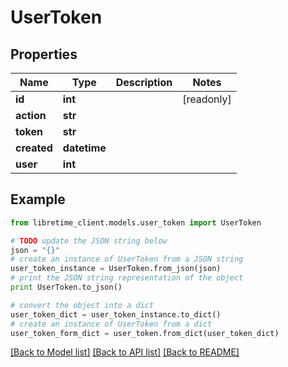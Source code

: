 # UserToken


## Properties

Name | Type | Description | Notes
------------ | ------------- | ------------- | -------------
**id** | **int** |  | [readonly] 
**action** | **str** |  | 
**token** | **str** |  | 
**created** | **datetime** |  | 
**user** | **int** |  | 

## Example

```python
from libretime_client.models.user_token import UserToken

# TODO update the JSON string below
json = "{}"
# create an instance of UserToken from a JSON string
user_token_instance = UserToken.from_json(json)
# print the JSON string representation of the object
print UserToken.to_json()

# convert the object into a dict
user_token_dict = user_token_instance.to_dict()
# create an instance of UserToken from a dict
user_token_form_dict = user_token.from_dict(user_token_dict)
```
[[Back to Model list]](../README.md#documentation-for-models) [[Back to API list]](../README.md#documentation-for-api-endpoints) [[Back to README]](../README.md)


